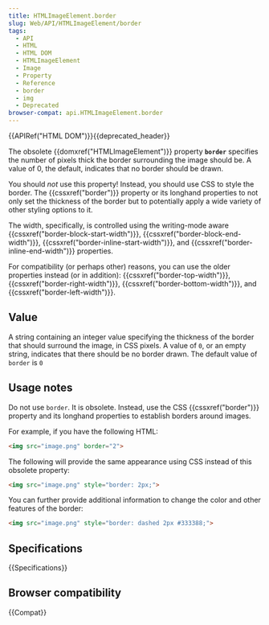 ```yaml
---
title: HTMLImageElement.border
slug: Web/API/HTMLImageElement/border
tags:
  - API
  - HTML
  - HTML DOM
  - HTMLImageElement
  - Image
  - Property
  - Reference
  - border
  - img
  - Deprecated
browser-compat: api.HTMLImageElement.border
---
```

{{APIRef("HTML DOM")}}{{deprecated_header}}

The obsolete {{domxref("HTMLImageElement")}}
property **`border`** specifies the number of pixels thick the
border surrounding the image should be. A value of 0, the default, indicates that no
border should be drawn.

You should *not* use this property! Instead, you should use CSS to style the
border. The {{cssxref("border")}} property or its longhand properties to not only set
the thickness of the border but to potentially apply a wide variety of other styling
options to it.

The width, specifically, is controlled using the writing-mode aware
{{cssxref("border-block-start-width")}}, {{cssxref("border-block-end-width")}},
{{cssxref("border-inline-start-width")}}, and {{cssxref("border-inline-end-width")}}
properties.

For compatibility (or perhaps other) reasons, you can use the older properties instead
(or in addition): {{cssxref("border-top-width")}}, {{cssxref("border-right-width")}},
{{cssxref("border-bottom-width")}}, and {{cssxref("border-left-width")}}.

## Value

A string containing an integer value specifying the thickness of the
border that should surround the image, in CSS pixels. A value of `0`, or an
empty string, indicates that there should be no border drawn. The default value of
`border` is `0`

## Usage notes

Do not use `border`. It is obsolete. Instead, use the CSS
{{cssxref("border")}} property and its longhand properties to establish borders around
images.

For example, if you have the following HTML:

```html
<img src="image.png" border="2">
```

The following will provide the same appearance using CSS instead of this obsolete
property:

```html
<img src="image.png" style="border: 2px;">
```

You can further provide additional information to change the color and other features
of the border:

```html
<img src="image.png" style="border: dashed 2px #333388;">
```

## Specifications

{{Specifications}}

## Browser compatibility

{{Compat}}
